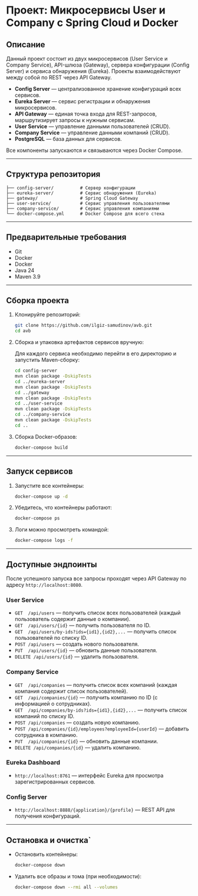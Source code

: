 # Проект: Микросервисы User и Company с Spring Cloud и Docker

## Описание

Данный проект состоит из двух микросервисов (User Service и Company Service), API-шлюза (Gateway), сервера конфигурации (Config Server) и сервиса обнаружения (Eureka). Проекты взаимодействуют между собой по REST через API Gateway.

* **Config Server** — централизованное хранение конфигураций всех сервисов.
* **Eureka Server** — сервис регистрации и обнаружения микросервисов.
* **API Gateway** — единая точка входа для REST-запросов, маршрутизирует запросы к нужным сервисам.
* **User Service** — управление данными пользователей (CRUD).
* **Company Service** — управление данными компаний (CRUD).
* **PostgreSQL** — база данных для сервисов.

Все компоненты запускаются и связываются через Docker Compose.

---

## Структура репозитория

```text
├── config-server/          # Сервер конфигурации
├── eureka-server/          # Сервис обнаружения (Eureka)
├── gateway/                # Spring Cloud Gateway
├── user-service/           # Сервис управления пользователями
├── company-service/        # Сервис управления компаниями
└── docker-compose.yml      # Docker Compose для всего стека
```

---

## Предварительные требования


* Git
* Docker 
* Docker 
* Java 24
* Maven 3.9

---

## Сборка проекта

1. Клонируйте репозиторий:

   ```bash
   git clone https://github.com/ilgiz-samudinov/avb.git
   cd avb
   ```

2. Сборка и упаковка артефактов сервисов вручную:

   Для каждого сервиса необходимо перейти в его директорию и запустить Maven-сборку:

   ```bash
   cd config-server
   mvn clean package -DskipTests
   cd ../eureka-server
   mvn clean package -DskipTests
   cd ../gateway
   mvn clean package -DskipTests
   cd ../user-service
   mvn clean package -DskipTests
   cd ../company-service
   mvn clean package -DskipTests
   cd ..
   ```

3. Сборка Docker-образов:

   ```bash
   docker-compose build
   ```

---

## Запуск сервисов

1. Запустите все контейнеры:

   ```bash
   docker-compose up -d
   ```
2. Убедитесь, что контейнеры работают:

   ```bash
   docker-compose ps
   ```
3. Логи можно просмотреть командой:

   ```bash
   docker-compose logs -f
   ```

---

## Доступные эндпоинты

После успешного запуска все запросы проходят через API Gateway по адресу `http://localhost:8080`.

### User Service

* `GET  /api/users` — получить список всех пользователей (каждый пользователь содержит данные о компании).
* `GET  /api/users/{id}` — получить пользователя по ID.
* `GET  /api/users/by-ids?ids={id1},{id2},...` — получить список пользователей по списку ID.
* `POST /api/users` — создать нового пользователя.
* `PUT  /api/users/{id}` — обновить данные пользователя.
* `DELETE /api/users/{id}` — удалить пользователя.

### Company Service

* `GET  /api/companies` — получить список всех компаний (каждая компания содержит список пользователей).
* `GET  /api/companies/{id}` — получить компанию по ID (с информацией о сотрудниках).
* `GET  /api/companies/by-ids?ids={id1},{id2},...` — получить список компаний по списку ID.
* `POST /api/companies` — создать новую компанию.
* `POST /api/companies/{id}/employees?employeeId={userId}` — добавить сотрудника в компанию.
* `PUT  /api/companies/{id}` — обновить данные компании.
* `DELETE /api/companies/{id}` — удалить компанию.

### Eureka Dashboard

* `http://localhost:8761` — интерфейс Eureka для просмотра зарегистрированных сервисов.

### Config Server

* `http://localhost:8888/{application}/{profile}` — REST API для получения конфигураций.

---

## Остановка и очистка\`

* Остановить контейнеры:

  ```bash
  docker-compose down
  ```
* Удалить все образы и тома (при необходимости):

  ```bash
  docker-compose down --rmi all --volumes
  ```
